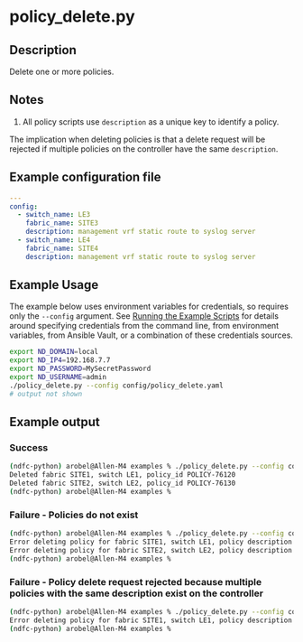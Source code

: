 # policy_delete.py

## Description

Delete one or more policies.

## Notes

1. All policy scripts use `description` as a unique key to identify a policy.

The implication when deleting policies is that a delete request will be rejected if multiple policies on the controller have the same `description`.

## Example configuration file

``` yaml title="config/policy_delete.yaml"
---
config:
  - switch_name: LE3
    fabric_name: SITE3
    description: management vrf static route to syslog server
  - switch_name: LE4
    fabric_name: SITE4
    description: management vrf static route to syslog server
```

## Example Usage

The example below uses environment variables for credentials, so requires
only the `--config` argument.  See [Running the Example Scripts]
for details around specifying credentials from the command line, from
environment variables, from Ansible Vault, or a combination of these
credentials sources.

[Running the Example Scripts]: ../setup/running-the-example-scripts.md

``` bash
export ND_DOMAIN=local
export ND_IP4=192.168.7.7
export ND_PASSWORD=MySecretPassword
export ND_USERNAME=admin
./policy_delete.py --config config/policy_delete.yaml
# output not shown
```

## Example output

### Success

``` bash title="Policies deleted successfully"
(ndfc-python) arobel@Allen-M4 examples % ./policy_delete.py --config config/s12/policy_delete.yaml
Deleted fabric SITE1, switch LE1, policy_id POLICY-76120
Deleted fabric SITE2, switch LE2, policy_id POLICY-76130
(ndfc-python) arobel@Allen-M4 examples %
```

### Failure - Policies do not exist

``` bash title="Policies do not exist"
(ndfc-python) arobel@Allen-M4 examples % ./policy_delete.py --config config/s12/policy_delete.yaml
Error deleting policy for fabric SITE1, switch LE1, policy description 'management vrf static route to syslog server'. Error detail: PolicyDelete._set_policy_ids: fabric_name SITE1, switch_name LE1: No policies found with description 'management vrf static route to syslog server'
Error deleting policy for fabric SITE2, switch LE2, policy description 'management vrf static route to syslog server'. Error detail: PolicyDelete._set_policy_ids: fabric_name SITE2, switch_name LE2: No policies found with description 'management vrf static route to syslog server'
(ndfc-python) arobel@Allen-M4 examples %
```

### Failure - Policy delete request rejected because multiple policies with the same description exist on the controller

``` bash title="Policy exists"
(ndfc-python) arobel@Allen-M4 examples % ./policy_delete.py --config config/s12/policy_delete.yaml
Error deleting policy for fabric SITE1, switch LE1, policy description 'management vrf static route to syslog server'. Error detail: PolicyDelete._set_policy_ids: Expected to find exactly one policy with description 'management vrf static route to syslog server' on switch LE1 in fabric SITE1. Found 2 policies with that description. Cannot proceed with delete operation. Manually delete the duplicate policies and try again. policy_ids: ['POLICY-76140', 'POLICY-76150'],
(ndfc-python) arobel@Allen-M4 examples %
```
